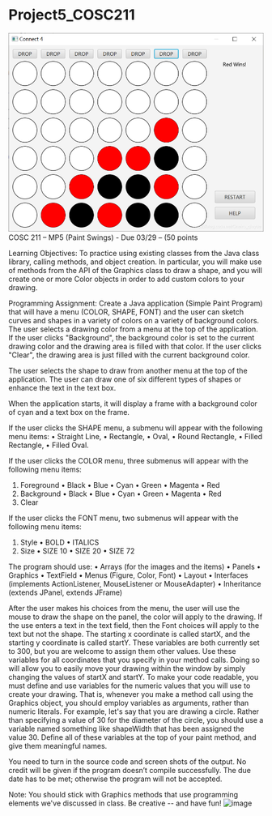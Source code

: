 # Project5_COSC211
![Project image](e39a892c0b8c075f2f5855e1bfbd6cc2.png)
COSC 211 – MP5 (Paint Swings) - Due 03/29 – (50 points

Learning Objectives:
To practice using existing classes from the Java class library, calling methods, and object creation. In particular, you will make use of methods from the API of the Graphics class to draw a shape, and you will create one or more Color objects in order to add custom colors to your drawing. 

Programming Assignment:
Create a Java application (Simple Paint Program) that will have a menu (COLOR, SHAPE, FONT) and the user can sketch curves and shapes in a variety of colors on a variety of background colors. The user selects a drawing color from a menu at the top of the application. If the user clicks "Background", the background color is set to the current drawing color and the drawing area is filled with that color. If the user clicks "Clear", the drawing area is just filled with the current background color.

The user selects the shape to draw from another menu at the top of the application.  The user can draw one of six different types of shapes or enhance the text in the text box.

When the application starts, it will display a frame with a background color of cyan and a text box on the frame. 

If the user clicks the SHAPE menu, a submenu will appear with the following menu items: 
•	Straight Line, 
•	Rectangle, 
•	Oval, 
•	Round Rectangle, 
•	Filled Rectangle, 
•	Filled Oval. 

If the user clicks the COLOR menu, three submenus will appear with the following menu items:
1.	Foreground
•	Black
•	Blue
•	Cyan
•	Green
•	Magenta
•	Red
2.	Background
•	Black
•	Blue
•	Cyan
•	Green
•	Magenta
•	Red
3.	Clear


If the user clicks the FONT menu, two submenus will appear with the following menu items:
1.	Style
•	BOLD
•	ITALICS
2.	Size
•	SIZE 10
•	SIZE 20
•	SIZE 72


The program should use:
•	Arrays (for the images and the items)
•	Panels
•	Graphics
•	TextField
•	Menus (Figure, Color, Font)
•	Layout
•	Interfaces (implements ActionListener, MouseListener or MouseAdapter)
•	Inheritance (extends JPanel, extends JFrame)

After the user makes his choices from the menu, the user will use the mouse to draw the shape on the panel, the color will apply to the drawing. If the use enters a text in the text field, then the Font choices will apply to the text but not the shape.
The starting x coordinate is called startX, and the starting y coordinate is called startY. These variables are both currently set to 300, but you are welcome to assign them other values. Use these variables for all coordinates that you specify in your method calls. Doing so will allow you to easily move your drawing within the window by simply changing the values of startX and startY. 
To make your code readable, you must define and use variables for the numeric values that you will use to create your drawing. That is, whenever you make a method call using the Graphics object, you should employ variables as arguments, rather than numeric literals. For example, let's say that you are drawing a circle. Rather than specifying a value of 30 for the diameter of the circle, you should use a variable named something like shapeWidth that has been assigned the value 30. Define all of these variables at the top of your paint method, and give them meaningful names. 

You need to turn in the source code and screen shots of the output. No credit will be given if the program doesn’t compile successfully. The due date has to be met; otherwise the program will not be accepted.

Note: You should stick with Graphics methods that use programming elements we've discussed in class. Be creative -- and have fun! 
![image](https://github.com/LongNguyenThanhLe/Project5_COSC211/assets/149942804/8cd118df-ac00-4c93-8a60-cbd8c5b998f4)

